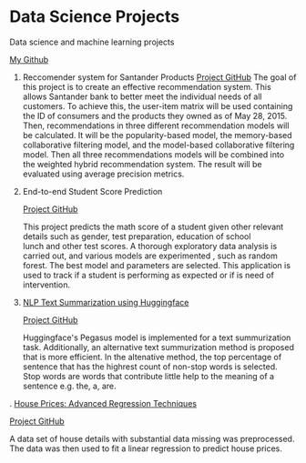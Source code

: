 # Data Science Projects
Data science and machine learning projects

[My Github](https://github.com/ilora-ishaque/data-science-projects)

1. Reccomender system for Santander Products
   [Project GitHub](https://github.com/ilora-ishaque/santander-recommender-system)
   The goal of this project is to create an effective recommendation system. This allows Santander bank to better meet the individual needs of all customers. To achieve this, the user-item matrix will be used containing the ID of consumers and the products they owned as of May 28, 2015. Then, recommendations in three different recommendation models will be calculated. It will be the popularity-based model, the memory-based collaborative filtering model, and the model-based collaborative filtering model. Then all three recommendations models will be combined into the weighted hybrid recommendation system. The result will be evaluated using average precision metrics.

3. End-to-end Student Score Prediction

   [Project GitHub](https://github.com/ilora-ishaque/student-score-prediction)
   
   This project predicts the math score of a student given other relevant details such as gender, test preparation, education of school    
   lunch and other test scores. A thorough exploratory data analysis is carried out, and various models are experimented , such     as random forest. The best model and parameters are selected. This application is used to track if a student is performing as expected 
   or if is need of intervention.

4. [NLP Text Summarization using Huggingface](https://github.com/ilora-ishaque/NLP-text-summarization)

   [Project GitHub](https://github.com/ilora-ishaque/NLP-text-summarization)
   
   Huggingface's Pegasus model is implemented for a text summurization task. Additionally, an alternative text summurization method is 
   proposed that is more efficient. In the altenative method, the top percentage of sentence that has the highrest count of non-stop words 
   is selected. Stop words are words that contribute little help to the meaning of a sentence e.g. the, a, are.

. [House Prices: Advanced Regression Techniques](https://github.com/ilora-ishaque/house-regression)

   [Project GitHub](https://github.com/ilora-ishaque/house-regression)

   A data set of house details with substantial data missing was preprocessed. The data was then used to fit a linear regression to predict 
   house prices.





